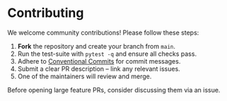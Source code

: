 # Contributing

We welcome community contributions! Please follow these steps:

1. **Fork** the repository and create your branch from `main`.
2. Run the test-suite with `pytest -q` and ensure all checks pass.
3. Adhere to [Conventional Commits](https://www.conventionalcommits.org/) for commit messages.
4. Submit a clear PR description – link any relevant issues.
5. One of the maintainers will review and merge.

Before opening large feature PRs, consider discussing them via an issue. 